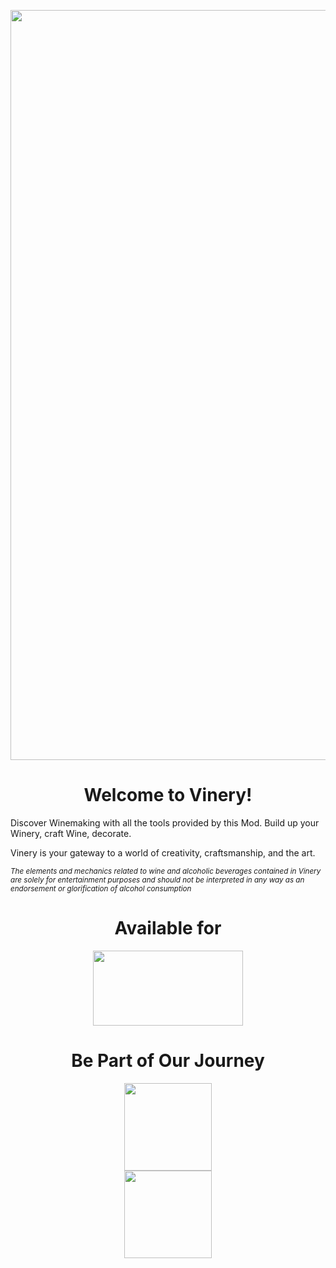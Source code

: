 <p align="center"><img src="https://imgur.com/szd6rGi.png" width="1200"></p>

<h1 align="center">Welcome to Vinery!</h1>

<p>Discover Winemaking with all the tools provided by this Mod. Build up your Winery, craft Wine, decorate. </p>

<p>Vinery is your gateway to a world of creativity, craftsmanship, and the art.</p>

<sub>*The elements and mechanics related to wine and alcoholic beverages contained in Vinery are solely for entertainment purposes and should not be interpreted in any way as an endorsement or glorification of alcohol consumption*</sub>
<h1 align="center">Available for</h1>
<p align="center"><img src="https://imgur.com/gREqi3m.png" width="240" height="120"></p>

<h1 align="center">Be Part of Our Journey</h1>

<p align="center">
    <a title="discord" href="https://discord.gg/Vqu6wYZwdZ">
        <img style="display: block; margin-left: auto; margin-right: auto;" src="https://1000logos.net/wp-content/uploads/2021/06/Discord-logo-2015.png" alt="" width="" height="140" />
    </a>
    <a title="patreon" href="https://www.patreon.com/user?u=78595058">
    <picture>
      <source style="display: block; margin-left: auto; margin-right: auto;" width="" height="140" media="(prefers-color-scheme: dark)" srcset="https://i.ibb.co/4R738W0/patreon-logo-icon-170869-dark.png">
      <img style="display: block; margin-left: auto; margin-right: auto;" width="" height="140" alt="" src="https://cdn.icon-icons.com/icons2/2699/PNG/512/patreon_logo_icon_170869.png">
    </picture>
    </a>
</p>
